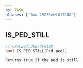 ```yaml
---
ns: TASK
aliases: ["0xac29253eef8f0180"]
---
```

## IS_PED_STILL

```c
// 0xAC29253EEF8F0180
bool IS_PED_STILL(Ped ped);
```

```
Returns true if the ped is still
```
